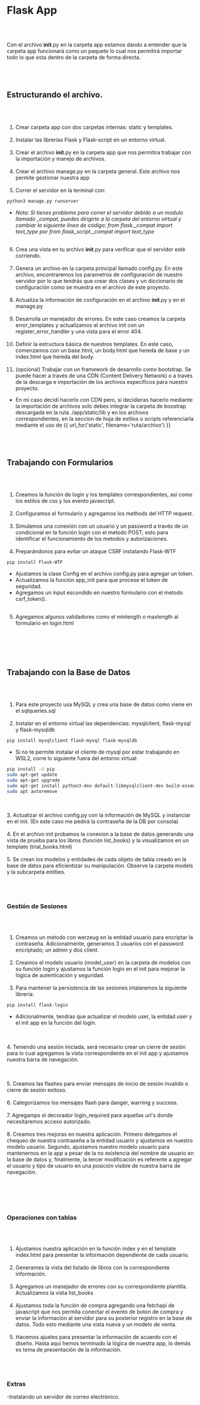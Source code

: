 # Flask App
<br></br>

Con el archivo __init__.py en la carpeta app estamos dando a entender que la carpeta app funcionará como un paquete lo cual nos permitirá importar todo lo que esta dentro de la carpeta de forma directa.
<br></br>
<br></br>
## Estructurando el archivo.
<br></br>
1. Crear carpeta app con dos carpetas internas: static y templates.
<br></br>
2. Instalar las librerías Flask y Flask-script en un entorno virtual.
<br></br>
3. Crear el archivo __init__.py en la carpeta app que nos permitira trabajar con la importación y manejo de archivos.
<br></br>
4. Crear el archivo manage.py en la carpeta general. Este archivo nos permite gestionar nuestra app
<br></br>
5. Correr el servidor en la terminal con:

```sh
python3 manage.py runserver
```

- *Nota: Si tienes problema para correr el servidor debido a un modulo llamado _compat, puedes dirigirte a la carpeta del entorno virtual y cambiar la siguiente línea de código: from flask._compat import text_type por from flask_script._compat import text_type*
<br></br>

6. Crea una vista en tu archivo __init__.py para verificar que el servidor esté corriendo.
<br></br>
7. Genera un archivo en la carpeta principal llamado config.py. En este archivo, encontraremos los parametros de configuración de nuestro servidor por lo que tendrás que crear dos clases y un diccionario de configuración como se muestra en el archivo de este proyecto.
<br></br>
8. Actualiza la información de configuración en el archivo __init__.py y en el manage.py
<br></br>
9. Desarrolla un manejador de errores. En este caso creamos la carpeta error_templates y actualizamos el archivo init con un register_error_handler y una vista para el error 404.
<br></br>
10. Definir la estructura básica de nuestros templates. En este caso, comenzamos con un base.html, un body.html que hereda de base y un index.html que hereda del body.
<br></br>
11. (opcional) Trabajar con un framework de desarrollo como bootstrap. Se puede hacer a través de una CDN (Content Delivery Network) o a través de la descarga e importación de los archivos específicos para nuestro proyecto.

- En mi caso decidí hacerlo con CDN pero, si decidieras hacerlo mediante la importación de archivos solo debes integrar la carpeta de boostrap descargada en la ruta ./app/static/lib y en los archivos correspondientes, en la seccion de hoja de estilos o scripts referenciarla mediante el uso de  {{ url_for('static', filename='ruta/archivo') }}
<br></br>
<br></br>
## Trabajando con Formularios
<br></br>
1. Creamos la función de login y los templates correspondientes, así como los estilos de css y los evento javascript.
<br></br>
2. Configuramos el formulario y agregamos los methods del HTTP request.
<br></br>
3. Simulamos una conexión con un usuario y un password a través de un condicional en la función login con el metodo POST; esto para identificar el funcionamiento de los metodos y autorizaciones.
<br></br>
4. Preparándonos para evitar un ataque CSRF instalando Flask-WTF

```sh
pip install Flask-WTF
```

- Ajustamos la clase Config en el archivo config.py para agregar un token.
- Actualizamos la función app_init para que procese el token de seguridad.
- Agregamos un input escondido en nuestro formulario con el metodo csrf_token().
<br></br>
5. Agregamos algunos validadores como el minlength o maxlength al formulario en login.html

<br></br>
<br></br>
## Trabajando con la Base de Datos
<br></br>
1. Para este proyecto usa MySQL y crea una base de datos como viene en el sqlqueries.sql
<br></br>
2. Instalar en el entorno virtual las dependencias: mysqlclient, flask-mysql y flask-mysqldb

```sh
pip install mysqlclient flask-mysql flask-mysqldb
```

- Si no te permite instalar el cliente de mysql por estar trabajando en WSL2, corre lo siguiente fuera del entorno virtual:

```sh
pip install -U pip
sudo apt-get update
sudo apt-get upgrade
sudo apt-get install python3-dev default-libmysqlclient-dev build-essential
sudo apt autoremove
```
<br></br>
3. Actualizar el archivo config.py con la información de MySQL y instanciar en el init. (En este caso me pedirá la contraseña de la DB por consola)
<br></br>
4. En el archivo init probamos la conexion a la base de datos generando una vista de prueba para los libros (función list_books) y la visualizamos en un template (trial_books.html)
<br></br>
5. Se crean los modelos y entidades de cada objeto de tabla creado en la base de datos para eficientizar su manipulación. Observe la carpeta models y la subcarpeta entities.
<br></br>
<br></br>
### Gestión de Sesiones
<br></br>
1. Creamos un metodo con werzeug en la entidad usuario para encriptar la contraseña. Adicionalmente, generamos 3 usuarios con el password encriptado; un admin y dos client.
<br></br>
2. Creamos el modelo usuario (model_user) en la carpeta de modelos con su función login y ajustamos la función login en el init para mejorar la lógica de autenticación y seguridad.
<br></br>
3. Para mantener la persistencia de las sesiones intalaremos la siguiente librería:

```sh
pip install flask-login
```

- Adicionalmente, tendras que actualizar el modelo user, la entidad user y el init app en la función del login.

<br></br>
4. Teniendo una sesión iniciada, será necesario crear un cierre de sesión para lo cual agregamos la vista correspondiente en el init app y ajustamos nuestra barra de navegación.

<br></br>
5. Creamos las flashes para enviar mensajes de inicio de sesión invalido o cierre de sesión exitoso.
<br></br>
6. Categorizamos los mensajes flash para danger, warning y success.
<br></br>
7. Agregamps el decorador login_required para aquellas url's donde necesitaremos acceso autorizado.
<br></br>
8. Creamos tres mejoras en nuestra aplicación. Primero delegamos el chequeo de nuestra contraseña a la entidad usuario y ajustamos en nuestro modelo usuario. Segundo, ajustamos nuestro modelo usuario para mantenernos en la app a pesar de la no existencia del nombre de usuario en la base de datos y, finalmente, la tercer modificación es referente a agregar el usuario y tipo de usuario en una posición visible de nuestra barra de navegación.

<br></br>
<br></br>
### Operaciones con tablas
<br></br>
1. Ajustamos nuestra aplicación en la función index y en el template index.html para presentar la información dependiente de cada usuario.
<br></br>
2. Generames la vista del listado de libros con la correspondiente información.
<br></br>
3. Agregamos un manejador de errores con su correspondiente plantilla. Actualizamos la vista list_books
<br></br>
4. Ajustamos toda la función de compra agregando una fetchapi de javascript que nos permita conectar el evento de boton de compra y enviar la información al servidor para su posterior registro en la base de datos. Todo esto mediante una vista nueva y un modelo de venta.
<br></br>
5. Hacemos ajustes para presentar la información de acuerdo con el diseño. Hasta aquí hemos terminado la lógica de nuestra app, lo demás es tema de presentación de la información.
<br></br>
<br></br>
### Extras
-Instalando un servidor de correo electrónico.
